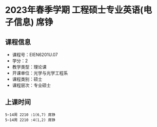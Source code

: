 # 2023年春季学期 工程硕士专业英语(电子信息) 席铮






## 课程信息

- 课程号：EIEN6201U.07
- 学分：2
- 教学类型：理论课
- 开课单位：光学与光学工程系
- 课程类别：硕士
- 课程层次：专业硕士

## 上课时间

```
5~14周 2210 :1(6,7) 席铮
5~14周 2210 :4(1,2) 席铮
```

